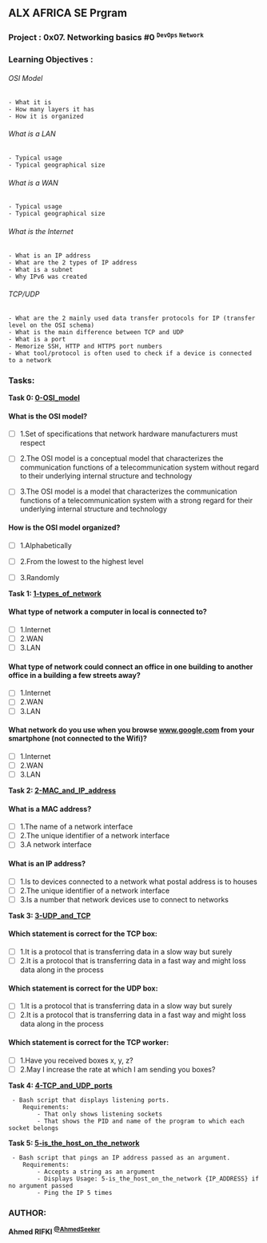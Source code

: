 ## ALX AFRICA SE Prgram

### Project : 0x07. Networking basics #0 <sup> ``` DevOps ``` ``` Network ```</sup>
### Learning Objectives :

###### OSI Model
```
- What it is
- How many layers it has
- How it is organized
```
###### What is a LAN
```
- Typical usage
- Typical geographical size
```
###### What is a WAN
```
- Typical usage
- Typical geographical size
```
###### What is the Internet
```
- What is an IP address
- What are the 2 types of IP address
- What is a subnet
- Why IPv6 was created
```
###### TCP/UDP
```
- What are the 2 mainly used data transfer protocols for IP (transfer level on the OSI schema)
- What is the main difference between TCP and UDP
- What is a port
- Memorize SSH, HTTP and HTTPS port numbers
- What tool/protocol is often used to check if a device is connected to a network
```

### Tasks:

**Task 0: [0-OSI_model](0-OSI_model)**

#### What is the OSI model?

- [ ] 1.Set of specifications that network hardware manufacturers must respect

- [ ] 2.The OSI model is a conceptual model that characterizes the communication functions of a telecommunication system without regard to their underlying internal structure and technology

- [ ] 3.The OSI model is a model that characterizes the communication functions of a telecommunication system with a strong regard for their underlying internal structure and technology

#### How is the OSI model organized?

- [ ] 1.Alphabetically

- [ ] 2.From the lowest to the highest level

- [ ] 3.Randomly

**Task 1: [1-types_of_network](1-types_of_network)**

#### What type of network a computer in local is connected to?

- [ ] 1.Internet
- [ ] 2.WAN
- [ ] 3.LAN

#### What type of network could connect an office in one building to another office in a building a few streets away?

- [ ] 1.Internet
- [ ] 2.WAN
- [ ] 3.LAN

#### What network do you use when you browse www.google.com from your smartphone (not connected to the Wifi)?

- [ ] 1.Internet
- [ ] 2.WAN
- [ ] 3.LAN

**Task 2: [2-MAC_and_IP_address](2-MAC_and_IP_address)**

#### What is a MAC address?

- [ ] 1.The name of a network interface
- [ ] 2.The unique identifier of a network interface
- [ ] 3.A network interface

#### What is an IP address?

- [ ] 1.Is to devices connected to a network what postal address is to houses
- [ ] 2.The unique identifier of a network interface
- [ ] 3.Is a number that network devices use to connect to networks

**Task 3: [3-UDP_and_TCP](3-UDP_and_TCP)**

#### Which statement is correct for the TCP box:

- [ ] 1.It is a protocol that is transferring data in a slow way but surely
- [ ] 2.It is a protocol that is transferring data in a fast way and might loss data along in the process

#### Which statement is correct for the UDP box:

- [ ] 1.It is a protocol that is transferring data in a slow way but surely
- [ ] 2.It is a protocol that is transferring data in a fast way and might loss data along in the process

#### Which statement is correct for the TCP worker:

- [ ] 1.Have you received boxes x, y, z?
- [ ] 2.May I increase the rate at which I am sending you boxes?

**Task 4: [4-TCP_and_UDP_ports](4-TCP_and_UDP_ports)**
```
 - Bash script that displays listening ports.
	Requirements:
		- That only shows listening sockets
		- That shows the PID and name of the program to which each socket belongs
```
**Task 5: [5-is_the_host_on_the_network](5-is_the_host_on_the_network)**
```
 - Bash script that pings an IP address passed as an argument.
	Requirements:
		- Accepts a string as an argument
		- Displays Usage: 5-is_the_host_on_the_network {IP_ADDRESS} if no argument passed
		- Ping the IP 5 times
```

### AUTHOR:
**Ahmed RIFKI <sup>[@AhmedSeeker](https://github.com/AhmedSeeker)</sup>**
